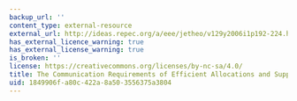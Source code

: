 ```yaml
---
backup_url: ''
content_type: external-resource
external_url: http://ideas.repec.org/a/eee/jetheo/v129y2006i1p192-224.html
has_external_licence_warning: true
has_external_license_warning: true
is_broken: ''
license: https://creativecommons.org/licenses/by-nc-sa/4.0/
title: The Communication Requirements of Efficient Allocations and Supporting Prices
uid: 1849906f-a80c-422a-8a50-3556375a3804
---
```

